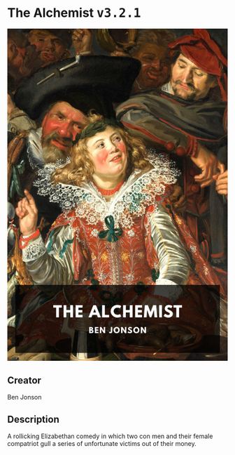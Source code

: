 
# The Alchemist <kbd>v3.2.1</kbd>

<center>
  <img src="./cover-1024.jpg"/>
</center>

## Creator
Ben Jonson

## Description
A rollicking Elizabethan comedy in which two con men and their female compatriot gull a series of unfortunate victims out of their money.
